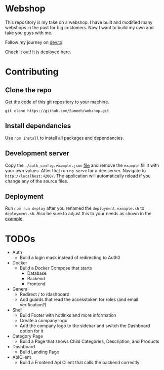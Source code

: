 # Webshop

This repository is my take on a webshop. I have built and modified many webshops in the past for big customers. Now I want to build my own and take you guys with me.

Follow my journey on [dev.to](https://dev.to/suneeh).

Check it out! It is deployed [here](https://shop.suneeh.de/).

# Contributing

## Clone the repo

Get the code of this git repository to your machine.

`git clone https://github.com/Suneeh/webshop.git`

## Install dependancies

Use `npm install` to install all packages and dependancies.

## Development server

Copy the `./auth_config.example.json` [file](https://github.com/Suneeh/webshop/blob/main/frontend/auth_config.example.json) and remove the `example` fill it with your own values. After that run `ng serve` for a dev server. Navigate to `http://localhost:4200/`. The application will automatically reload if you change any of the source files.

## Deployment

Run `npm run deploy` after you renamed the `deployment.exmaple.sh` to `deployment.sh`. Also be sure to adjust this to your needs as shown in the [example](https://github.com/Suneeh/webshop/blob/main/deploy.example.sh).

# TODOs

- Auth
  - Build a login mask instead of redirecting to Auth0
- Docker
  - Build a Docker Compose that starts
    - Database
    - Backend
    - Frontend
- General
  - Redirect / to /dashboard
  - Add guards that read the accesstoken for roles (and email verification?)
- Shell
  - Build Footer with hotlinks and more information
  - Create a company logo
  - Add the company logo to the sidebar and switch the Dashboard option for it
- Category Page
  - Build a Page that shows Child Categories, Description, and Products
- Dashboard
  - Build Landing Page
- ApiClient
  - Build a Frontend Api Client that calls the backend correctly
